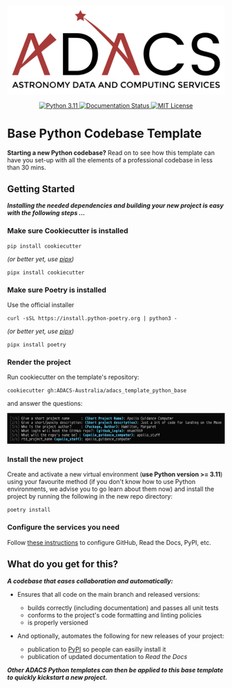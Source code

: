 <p align="center">
  <img src="https://github.com/ADACS-Australia/adacs_template_python_base/blob/main/docs/assets/adacs_logo.png?raw=true" alt="ADACS Logo">
</p>

<p align="center">
  <a href="https://www.python.org/downloads/release/python-3110/">
    <img src="https://img.shields.io/badge/python-3.11-blue.svg" alt="Python 3.11">
  </a>
  <a href='https://adacs-base-python-template.readthedocs.io/en/latest/?badge=latest'>
    <img src='https://readthedocs.org/projects/adacs-base-python-template/badge/?version=latest' alt='Documentation Status' />
  </a>
  <a href="https://opensource.org/licenses/MIT">
    <img src="https://img.shields.io/badge/License-MIT-yellow.svg" alt="MIT License">
  </a>
</p>

# Base Python Codebase Template

**Starting a new Python codebase?**  Read on to see how this template can have you set-up with all the elements of a professional codebase in less than 30 mins.

## Getting Started
***Installing the needed dependencies and building your new project is easy with the following steps ...***

### Make sure Cookiecutter is installed
``` console
pip install cookiecutter
```
*(or better yet, use [pipx](https://pypa.github.io/pipx/))*
``` console
pipx install cookiecutter
```

### Make sure Poetry is installed
Use the official installer
``` console
curl -sSL https://install.python-poetry.org | python3 -
```
*(or better yet, use [pipx](https://pypa.github.io/pipx/))*
``` console
pipx install poetry
```

### Render the project
Run cookiecutter on the template's repository:
``` console
cookiecutter gh:ADACS-Australia/adacs_template_python_base
```
and answer the questions:

![ADACS Python Template Questions](https://github.com/ADACS-Australia/adacs_template_python_base/blob/main/docs/assets/adacs_python_template_cookiecutter_questions.png?raw=true)

### Install the new project
Create and activate a new virtual environment (**use Python version >= 3.11**) using your favourite method (if you don't know how to use Python environments, we advise you to go learn about them now) and install the project by running the following in the new repo directory:
``` console
poetry install
```

### Configure the services you need
Follow [these instructions](https://adacs-base-python-template.readthedocs.io/en/latest/content/configuring_services.html) to
configure GitHub, Read the Docs, PyPI, etc.

## What do you get for this?
***A codebase that eases collaboration and automatically:***

* Ensures that all code on the main branch and released versions:
    * builds correctly (including documentation) and passes all unit tests
    * conforms to the project's code formatting and linting policies
    * is properly versioned

* And optionally, automates the following for new releases of your project:
    * publication to [PyPI](https://pypi.org) so people can easilly install it
    * publication of updated documentation to *Read the Docs*

***Other ADACS Python templates can then be applied to this base template to quickly kickstart a new project.***

